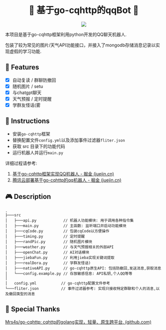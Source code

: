 <h1 align="center">🦄 基于go-cqhttp的qqBot 🌈</h1>
<p align="center"><img align="center" src="https://img.shields.io/github/license/zbwer/qqbot-Dora"></p>

本项目是基于go-cqhttp框架利用python开发的QQ聊天机器人.

包装了较为常见的图片/天气API功能接口，并接入了mongodb存储消息记录以实现虚假的学习功能.


##  🎯 Features

+ [x] 自动复读 / 群聊防撤回
+ [x] 随机图片 / setu
+ [x] 与chatgpt聊天
+ [x] 天气预报 / 定时提醒
+ [x] 学群友怪话(雾

## 🔋 Instructions

+ 安装`go-cqhttp`框架
+ 替换配置文件`config.yml`以及添加事件过滤器`fliter.json`
+ 获取 src 目录下的功能代码
+ 运行机器人并运行`main.py`

详细过程请参考: 

1. [基于go-cqhttp框架实现QQ机器人 - 掘金 (juejin.cn)](https://juejin.cn/post/7205935996704636987)
2. [腾讯云部署基于go-cqhttp的qq机器人 - 掘金 (juejin.cn)](https://juejin.cn/post/7205930226445320229)

## 🎮 Description

```
.
├───src
│   ├───api.py            // 机器人功能模块: 用于调用各种指令集
│   ├───main.py           // 主函数: 监听端口并启动功能模块
│   ├───cqCode.py         // 包装cqCode以方便操作
│   ├───timing.py         // 定时提醒
│   ├───randPic.py        // 随机图片模块
│   ├───weather.py        // 与天气预报相关的外部API
│   ├───openChat.py       // AI对话模块
│   ├───jiebaFun.py       // 利用jieba实现关键词提取
│   ├───realDora.py       // 学群友怪话)
│   ├───nativeAPI.py      // go-cqhttp原生API: 包括防撤回,发送消息,获取消息
│   └───config.example.py // 存放敏感信息: API私钥,个人QQ等等
│
│   config.yml           // go-cqhttp配置文件参考
└───fliter.json          // 事件过滤器参考: 实现只接收特定群聊和个人的消息,以及撤回类型的消息
```

## 🌺 Special Thanks

[Mrs4s/go-cqhttp: cqhttp的golang实现，轻量、原生跨平台. (github.com)](https://github.com/Mrs4s/go-cqhttp)

